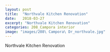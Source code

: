 ```yaml
---
layout: post
title:  "Northvale Kitchen Renovation"
date:   2018-03-27
excerpt: "Northvale Kitchen Renovation"
categories: 208_Campora interior
image: "images/208\ Campora\ Dr_northvale.jpg"
---
```


Northvale Kitchen Renovation
